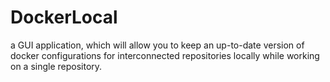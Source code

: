 # DockerLocal
a GUI application, which will allow you to keep an up-to-date version of docker configurations for interconnected repositories locally while working on a single repository.
